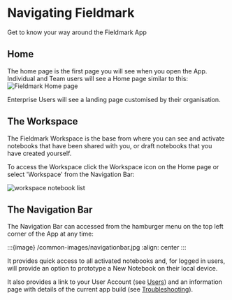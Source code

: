 # Navigating Fieldmark

Get to know your way around the Fieldmark App

## Home

The home page is the first page you will see when you open the App. Individual and Team users will see a Home page similar to this:
![Fieldmark Home page](/common-images/homepage.jpg)

Enterprise Users will see a landing page customised by their organisation.

## The Workspace

The Fieldmark Workspace is the base from where you can see and activate notebooks that have been shared with you, or draft notebooks that you have created yourself.

To access the Workspace click the Workspace icon on the Home page or select 'Workspace' from the Navigation Bar:  

![workspace notebook list](/common-images/workspace_activated_localdraft.jpg)

## The Navigation Bar

The Navigation Bar can accessed from the hamburger menu on the top left corner of the App at any time:

:::{image} /common-images/navigationbar.jpg
:align: center
:::

It provides quick access to all activated notebooks and, for logged in users, will provide an option to prototype a New Notebook on their local device.

It also provides a link to your User Account (see [Users](intro/user-roles)) and an information page with details of the current app build (see [Troubleshooting](advanced/troubleshooting)).  

